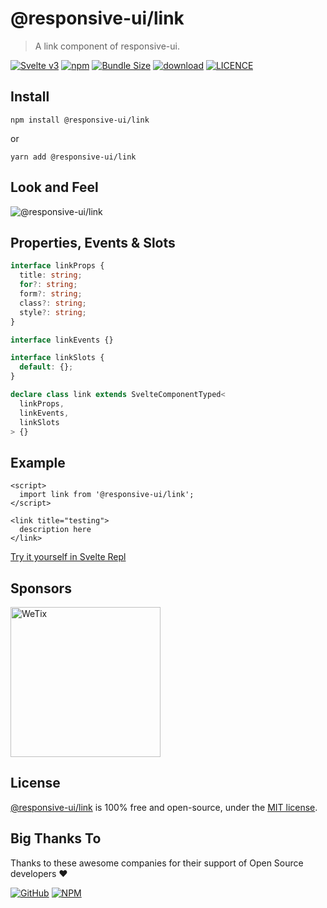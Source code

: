 # @responsive-ui/link

> A link component of responsive-ui.

<p>

[![Svelte v3](https://img.shields.io/badge/svelte-v3-orange.svg)](https://svelte.dev)
[![npm](https://img.shields.io/npm/v/@responsive-ui/link.svg)](https://www.npmjs.com/package/@responsive-ui/link)
[![Bundle Size](https://badgen.net/bundlephobia/minzip/%40responsive-ui%2Flink)](https://bundlephobia.com/result?p=@responsive-ui/link)
[![download](https://img.shields.io/npm/dw/@responsive-ui/link.svg)](https://www.npmjs.com/package/@responsive-ui/link)
[![LICENCE](https://img.shields.io/github/license/wetix/responsive-ui)](https://github.com/wetix/responsive-ui/blob/master/LICENSE)

</p>

## Install

```console
npm install @responsive-ui/link
```

or

```console
yarn add @responsive-ui/link
```

## Look and Feel

<img src="https://user-images.githubusercontent.com/28108597/104732431-331a8480-5778-11eb-8831-e9848977863d.png"
alt="@responsive-ui/link" />

## Properties, Events & Slots

```ts
interface linkProps {
  title: string;
  for?: string;
  form?: string;
  class?: string;
  style?: string;
}

interface linkEvents {}

interface linkSlots {
  default: {};
}

declare class link extends SvelteComponentTyped<
  linkProps,
  linkEvents,
  linkSlots
> {}
```

## Example

```svelte
<script>
  import link from '@responsive-ui/link';
</script>

<link title="testing">
  description here
</link>
```

[Try it yourself in Svelte Repl](https://svelte.dev/repl/b95c9457a368429583c5c5eb40f666eb?version=latest)

## Sponsors

<img src="https://asset.wetix.my/images/logo/wetix.png" alt="WeTix" width="240px">

## License

[@responsive-ui/link](https://github.com/wetix/responsive-ui/tree/master/components/link) is 100% free and open-source, under the [MIT license](https://github.com/wetix/responsive-ui/blob/master/LICENSE).

## Big Thanks To

Thanks to these awesome companies for their support of Open Source developers ❤

[![GitHub](https://jstools.dev/img/badges/github.svg)](https://github.com/open-source)
[![NPM](https://jstools.dev/img/badges/npm.svg)](https://www.npmjs.com/)
